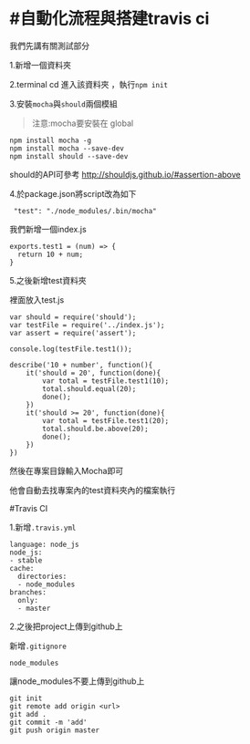 # #自動化流程與搭建travis ci

我們先講有關測試部分

1.新增一個資料夾

2.terminal cd 進入該資料夾 ，執行`npm init`

3.安裝`mocha`與`should`兩個模組

>注意:mocha要安裝在 global

```
npm install mocha -g             
npm install mocha --save-dev     
npm install should --save-dev
```

should的API可參考
http://shouldjs.github.io/#assertion-above

4.於package.json將script改為如下

```
 "test": "./node_modules/.bin/mocha"
```

我們新增一個index.js

```
exports.test1 = (num) => {
  return 10 + num;
}
```

5.之後新增test資料夾

裡面放入test.js

```
var should = require('should');
var testFile = require('../index.js');
var assert = require('assert');

console.log(testFile.test1());

describe('10 + number', function(){
    it('should = 20', function(done){
        var total = testFile.test1(10);
        total.should.equal(20);  
        done();
    })
    it('should >= 20', function(done){
        var total = testFile.test1(20);
        total.should.be.above(20);  
        done();
    })
})
```

然後在專案目錄輸入Mocha即可

他會自動去找專案內的test資料夾內的檔案執行


#Travis CI

1.新增`.travis.yml`

```
language: node_js
node_js:
- stable
cache:
  directories:
  - node_modules
branches:
  only:
  - master
```

2.之後把project上傳到github上

新增`.gitignore`

```
node_modules
```

讓node_modules不要上傳到github上

```
git init
git remote add origin <url>
git add .
git commit -m 'add'
git push origin master
```
